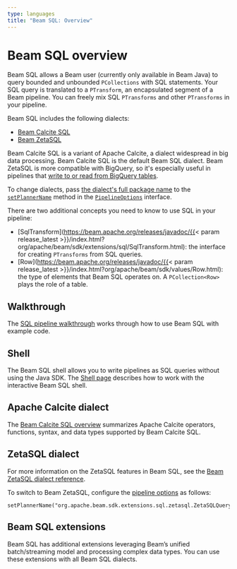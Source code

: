 ```yaml
---
type: languages
title: "Beam SQL: Overview"
---
```

<!--
Licensed under the Apache License, Version 2.0 (the "License");
you may not use this file except in compliance with the License.
You may obtain a copy of the License at

http://www.apache.org/licenses/LICENSE-2.0

Unless required by applicable law or agreed to in writing, software
distributed under the License is distributed on an "AS IS" BASIS,
WITHOUT WARRANTIES OR CONDITIONS OF ANY KIND, either express or implied.
See the License for the specific language governing permissions and
limitations under the License.
-->

# Beam SQL overview

Beam SQL allows a Beam user (currently only available in Beam Java) to query
bounded and unbounded `PCollections` with SQL statements. Your SQL query
is translated to a `PTransform`, an encapsulated segment of a Beam pipeline.
You can freely mix SQL `PTransforms` and other `PTransforms` in your pipeline.

Beam SQL includes the following dialects:

- [Beam Calcite SQL](https://calcite.apache.org)
- [Beam ZetaSQL](https://github.com/google/zetasql)

Beam Calcite SQL is a variant of Apache Calcite, a dialect widespread in
big data processing. Beam Calcite SQL is the default Beam SQL dialect. Beam ZetaSQL is more compatible with BigQuery, so it's especially useful in pipelines that [write to or read from BigQuery tables](https://beam.apache.org/releases/javadoc/current/org/apache/beam/sdk/io/gcp/bigquery/BigQueryIO.html).

To change dialects, pass [the dialect's full package name](https://beam.apache.org/releases/javadoc/current/org/apache/beam/sdk/extensions/sql/package-summary.html) to the [`setPlannerName`](https://beam.apache.org/releases/javadoc/current/org/apache/beam/sdk/extensions/sql/impl/BeamSqlPipelineOptions.html#setPlannerName-java.lang.String-) method in the [`PipelineOptions`](https://beam.apache.org/releases/javadoc/2.15.0/org/apache/beam/sdk/options/PipelineOptions.html) interface.

There are two additional concepts you need to know to use SQL in your pipeline:

 - [SqlTransform](https://beam.apache.org/releases/javadoc/{{< param release_latest >}}/index.html?org/apache/beam/sdk/extensions/sql/SqlTransform.html): the interface for creating `PTransforms` from SQL queries.
 - [Row](https://beam.apache.org/releases/javadoc/{{< param release_latest >}}/index.html?org/apache/beam/sdk/values/Row.html):
   the type of elements that Beam SQL operates on. A `PCollection<Row>` plays the role of a table.

## Walkthrough
The [SQL pipeline walkthrough](/documentation/dsls/sql/walkthrough) works through how to use Beam SQL with example code.

## Shell
The Beam SQL shell allows you to write pipelines as SQL queries without using the Java SDK. 
The [Shell page](/documentation/dsls/sql/shell) describes how to work with the interactive Beam SQL shell. 

## Apache Calcite dialect 
The [Beam Calcite SQL overview](/documentation/dsls/sql/calcite/overview) summarizes Apache Calcite operators,
functions, syntax, and data types supported by Beam Calcite SQL.

## ZetaSQL dialect
For more information on the ZetaSQL features in Beam SQL, see the [Beam ZetaSQL dialect reference](/documentation/dsls/sql/zetasql/overview).

To switch to Beam ZetaSQL, configure the [pipeline options](https://beam.apache.org/releases/javadoc/2.15.0/org/apache/beam/sdk/options/PipelineOptions.html) as follows:
```
setPlannerName("org.apache.beam.sdk.extensions.sql.zetasql.ZetaSQLQueryPlanner")
```

## Beam SQL extensions
Beam SQL has additional extensions leveraging Beam’s unified batch/streaming model and processing complex data types. You can use these extensions with all Beam SQL dialects.